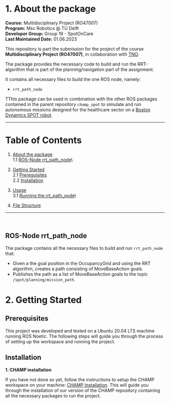 


# 1. About the package <a name="atp"></a>
 **Course:**  Multidisciplinary Project (RO47007) \
 **Program:** Msc Robotics @ TU Delft            
 **Developer Group:**  Group 19 - SpotOnCare                     
 **Last Maintained Date:**  01.06.2023   


This repository is part the submission for the project of the course **Multidisciplinary Project (RO47007)**, in collaboration with  [TNO](https://www.tno.nl/en?gclid=.CjwKCAjw1MajBhAcEiwAagW9MSsTkBs0QeVZAyaxq9Fz1mtmGNJCkYzUVTuIwKk3bHhMCr6WwW6XnhoCvmsQAvD_BwE).


The package provides the necessary code to build and run the RRT-algorithm that is part of the planning/navigation part of the assignment.

  
It contains all necessary files to build the one ROS node, namely: 
- ``rrt_path_node`` 

TThis package can be used in combination with the other ROS packages contained in the parent repository ``champ_spot`` to simulate and run autonomous missions designed for the healthcare sector on a [Boston Dynamics SPOT robot](https://www.bostondynamics.com/products/spot).

--- 

# Table of Contents

1.  [About the package](#atp) \
    1.1 [ROS-Node rrt_path_node](#r1)\

2. [Getting Started](#gs)\
    2.1 [Prerequisites](#pr)\
    2.2 [Installation](#i)

3. [Usage](#u)\
    3.1 [Running the rrt_path_node](#rbrac)\
    
    
4. [File Structure](#fs)




---

<p>&nbsp;</p>




## ROS-Node rrt_path_node <a name="r1"></a>
The package contains all the necessary files to build and run ``rrt_path_node`` that:
- Given a the goal position in the OccupancyGrid and using the RRT algorithm, creates a path consisting of MoveBaseAction goals.
- Publishes the path as a list of MoveBaseAction goals to the topic ``/spot/planning/mission_path``.



# 2. Getting Started <a name="gs"></a>
## Prerequisites <a name="pr"></a>
This project was developed and tested on a Ubuntu 20.04 LTS machine running ROS Noetic. The following steps will guide you through the process of setting up the workspace and running the project.


## Installation <a name="i"></a>
**1. CHAMP installation**

If you have not done so yet, follow the instructions to setup the CHAMP workspace on your machine: 
[CHAMP Installation](https://gitlab.tudelft.nl/cor/ro47007/2023/team-19/champ_spot). This will guide you through the installation of our version of the CHAMP repository containing all the necessary packages to run the project.
<!-- 

**2. Install the following dependencies:**

```
actionlib==1.14.0
customtkinter==5.1.3
pyaudio==0.2.13
pyttsx3==2.90
rospy==1.16.0
SpeechRecognition==3.10.0
ttkthemes==3.2.2
```
This can be done either manually or with these commands :

```
cd path/to/champ_spot/human_interaction
pip install -r requirements.txt
```

If your machine does not yet have a speech engine installed, you can install [espeak](https://espeak.sourceforge.net/) with the following command:
```
sudo apt-get install espeak
```

# 3. Usage <a name="u"></a>

After building the packages and sourcing your workspace (follow all the steps in **Getting started**) each of the contained nodes in the workspace can be started using ``roslaunch`` and the provided launch files.


### Running the ``bracelet_gui_node`` <a name="rbrac"></a>

```
roslaunch human_interaction bracelet_gui.launch
```
This will startup both the GUI and the ``conversation_server`` nodes and open a new window with the GUI. The GUI will look like this after startup:

<div style="text-align:center">
 <img src="images/bracelet_GUI_1.png">
</div>


If the installation was successful, after clicking the button ``New mission(Speech)`` the conversation should start in the terminal with the following question that is both displayed and read out loud:
```
SPOT: Hello, I am SPOT you assistance dog, do you need anything?
```
After giving an affirmative answer to the question, the next question will be asked:
``` 
SPOT: Which item do you need?
```
The conversation will continue, but these two steps verify your installation was successful, since it tests GUI, speech recognition, text-to-speech and the speech engine.

Clicking on the button ``New mission(Text)`` will open a text entry field (Which item do you want?) where the user can type in the mission/ object to get. It should look like this:
<div style="text-align:center">
 <img src="images/bracelet_GUI_2.png">
</div>




The top right status field will display the current status of the mission. The status can be one of the following:

- GREEN: SPOT is available and ready to start a new mission
- YELLOW: SPOT is currently executing a mission
- RED: SPOT is currently not available or the soft stop function is triggered

The status is determined by the rostopic ``/spot/mission_status`` that is published by the ``state_machine`` node from the package ``state_machine``. The ``state_machine`` node is responsible for executing the missions and publishing the current status of the mission.

The button ``Trigger soft stop`` can be used to trigger the soft stop function. This will trigger the rosservice ``/spot/soft_stop`` that triggers SPOT's soft stop. The statemachine will publish a status message ``RED`` to the rostopic ``/spot/mission_status``.

### Running the ``conversation_server`` <a name="rconv"></a>

```
roslaunch human_interaction conversation_server.launch
```
This will startup only the ``conversation_server`` node. This is useful for running the project without using the ```bracelet_gui_node```. The ```state_machine``` node from the package ```state_machine ``` can be used to trigger the ```conversation_server``` node that implements the ROS action server for running conversations with the user to determine objects to get.
If the installation was succesfull the conversation server should start in the terminal with a similar message:

```
[INFO] [1685183869.602140]: Action Server Conversation started...
```



## 4. File Structure <a name="fs"></a>

````
├── action                          # Action files for the conversation server
│   └── Conversation.action         
├── CMakeLists.txt                  # CMakeLists.txt for the package
├── config
│   └── recognize_speech.yaml       # Configuration file for the speech recognition
├── images                          # Images used in the README
│   ├── bracelet_GUI_1.png          
│   ├── bracelet_gui_2.png
│   ├── bracelet_GUI_2.png
│   └── conversation.png
├── launch                          # Launch files for the package
    ├── bracelet_gui.launch                      
    ├── conversation_client.launch
    └── conversation_server.launch
├── package.xml                     # Package.xml for the package
├── plugin.xml          
├── README.md                       # README
└── scripts                         # Scripts used in the package
    ├── bracelet_gui.py
    ├── recognize_speech_client.py
    └── recognize_speech.py

````  -->
